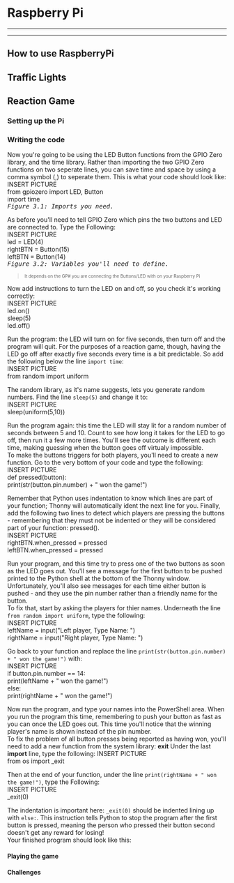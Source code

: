 # Raspberry Pi
---
---
## How to use RaspberryPi 

## Traffic Lights 


## Reaction Game 

### Setting up the Pi

### Writing the code
  Now you're going to be using the LED Button functions from the GPIO Zero library, and the time library. Rather than importing the two GPIO Zero functions on two seperate lines, you can save time and space by using a comma symbol (,) to seperate them. This is what your code should look like:<br>
INSERT PICTURE<br>
  from gpiozero import LED, Button<br>
  import time<br>
 <kbd><img src=""><br><i>Figure 3.1: Imports you need.</i></kbd><br>

  As before you'll need to tell GPIO Zero which pins the two buttons and LED are connected to. Type the Following:<br>
INSERT PICTURE<br>
  led = LED(4)<br>
  rightBTN = Button(15)<br>
  leftBTN = Button(14)<br>
  <kbd><img src=""><br><i>Figure 3.2: Variables you'll need to define.</i></kbd><br>
  ><font size="1">It depends on the GP# you are connecting the Buttons/LED with on your Raspberry Pi</font><br>

  Now add instructions to turn the LED on and off, so you check it's working correctly:<br>
  INSERT PICTURE<br>
  led.on()<br>
  sleep(5)<br>
  led.off()<br>

  Run the program: the LED will turn on for five seconds, then turn off and the program will quit. For the purposes of a reaction game, though, having the LED go off after exactly five seconds every time is a bit predictable. So add the following below the line `import time`:<br>
  INSERT PICTURE<br>
  from random import uniform<br>
 
  The random library, as it's name suggests, lets you generate random numbers. Find the line `sleep(5)` and change it to:<br>
  INSERT PICTURE<br>
  sleep(uniform(5,10))<br>

  Run the program again: this time the LED will stay lit for a random number of seconds between 5 and 10. Count to see how long it takes for the LED to go off, then run it a few more times. You'll see the outcome is different each time, making guessing when the button goes off virtualy impossible.<br>
  To make the buttons triggers for both players, you'll need to create a new function. Go to the very bottom of your code and type the following:<br>
  INSERT PICTURE<br>
  def pressed(button):<br>
    print(str(button.pin.number) + " won the game!")<br>

  Remember that Python uses indentation to know which lines are part of your function; Thonny will automatically ident the next line for you. Finally, add the following two lines to detect which players are pressing the buttons - remembering that they must not be indented or they will be considered part of your function: pressed().<br>
  INSERT PICTURE<br>
  rightBTN.when_pressed = pressed<br>
  leftBTN.when_pressed = pressed<br>

  Run your program, and this time try to press one of the two buttons as soon as the LED goes out. You'll see a message for the first button to be pushed printed to the Python shell at the bottom of the Thonny window. Unfortunately, you'll also see messages for each time either button is pushed - and they use the pin number rather than a friendly name for the button.<br>
  To fix that, start by asking the players for thier names. Underneath the line `from random import uniform`, type the following:<br>
  INSERT PICTURE<br>
  leftName = input("Left player, Type Name: ")<br>
  rightName = input("Right player, Type Name: ")<br>
  
  Go back to your function and replace the line `print(str(button.pin.number) + " won the game!")` with:<br>
  INSERT PICTURE<br>
  if button.pin.number == 14:<br>
    print(leftName + " won the game!")<br>
  else:<br>
    print(rightName + " won the game!")<br>

  Now run the program, and type your names into the PowerShell area. When you run the program this time, remembering to push your button as fast as you can once the LED goes out. This time you'll notice that the winning player's name is shown instead of the pin number.<br>
  To fix the problem of all button presses being reported as having won, you'll need to add a new function from the system library: <b>exit</b> Under the last <b>import</b> line, type the following:
  INSERT PICTURE<br>
  from os import _exit<br>
  
Then at the end of your function, under the line `print(rightName + " won the game!")`, type the Following:<br>
  INSERT PICTURE<br>
  _exit(0)<br>

  The indentation is important here: `_exit(0)` should be indented lining up with `else:`. This instruction tells Python to stop the program after the first button is pressed, meaning the person who pressed their button second doesn't get any reward for losing!<br>
  Your finished program should look like this:

#### Playing the game

#### Challenges
